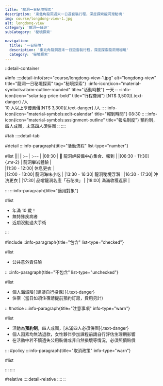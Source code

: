 ```yaml
---
title: '龍洞一日秘境探索'
description: '東北角龍洞週末一日遊套裝行程，深度探索龍洞灣秘境'
img: course/longdong-view-1.jpg
alt: longdong-view
category: '龍洞一日遊'
subCategory: '秘境探索'

navigation:
  title: '一日秘境'
  description: '東北角龍洞週末一日遊套裝行程，深度探索龍洞灣秘境'
  category: '秘境探索'
---
```


::detail-container

#info
::::detail-info{src="course/longdong-view-1.jpg" alt="longdong-view" title="龍洞一日秘境探索" tag="秘境探索"}
::info-icon{icon="material-symbols:alarm-outline-rounded" title="活動時數"}
一天
::
::info-icon{icon="solar:tag-price-bold" title="行程費用"}
[NT$ 3,500]{.text-danger} /人
<br />
10 人以上享優惠價[NT$ 3,300]{.text-danger} /人
::
::info-icon{icon="material-symbols:edit-calendar" title="報到時間"}
08:30
::
::info-icon{icon="material-symbols:assignment-outline" title="報名制度"}
預約制，四人成團，未滿四人須併團
::
::::

#tab
::::detail-tab

#detail
:::info-paragraph{title="活動流程" list-type="number"}

#list
|||
| :-- | :--- |
|08:30 | :triangular_flag_on_post: 龍洞岬裝備中心集合、報到 |
|[08:30 - 11:30]{.mr-2} | 龍洞攀岩體驗 |  
|11:30 - 12:00| 休息更衣 |  
|12:00 - 13:00| 龍洞海味小吃 |
|13:30 - 16:30| 龍洞秘境浮潛 |
|16:30 - 17:30| 沖洗更衣 |
|17:30| 品嚐龍洞名產「石花凍」 |
|18:00| 滿滿收穫返家 |

:::
:::info-paragraph{title="適用對象"}

#list

- 年滿 10 歲！
- 無特殊疾病者
- 近期沒動過大手術

:::

#include
::info-paragraph{title="包含" list-type="checked"}

#list

- 公共意外責任險

::
::info-paragraph{title="不包含" list-type="unchecked"}

#list

- 個人海域險[（建議自行投保）]{.text-danger}
- 住宿（當日如須住宿請提前預約訂房，費用另計）

::
#notice
:::info-paragraph{title="注意事項" info-type="warn"}

#list

- 活動為**預約制**，四人成團，[未滿四人必須併團]{.text-danger}
- 個人因素均無法退款，女性夥伴參加課程前請自行評估生理期影響
- 在活動中若不慎遺失公用裝備或非自然損壞等情況，必須照價賠償

:::
#policy
:::info-paragraph{title="取消政策" info-type="warn"}

#list

:::
::::

#relative
::::detail-relative
::::
::
